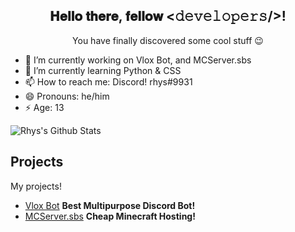 <div align="center">
<h2> 𝐇𝐞𝐥𝐥𝐨 𝐭𝐡𝐞𝐫𝐞, 𝐟𝐞𝐥𝐥𝐨𝐰 <𝚍𝚎𝚟𝚎𝚕𝚘𝚙𝚎𝚛𝚜/>! 
</div>

<div align="center" width="50">



</div>

<div align="center">

You have finally discovered some cool stuff 😉<br>



</div>

<div align="center">



</div>
  
- 🔭 I’m currently working on Vlox Bot, and MCServer.sbs
- 🌱 I’m currently learning Python & CSS
- 📫 How to reach me: Discord! rhys#9931
- 😄 Pronouns: he/him
- ⚡ Age: 13

  
  
<img align="center" src="https://github-readme-stats.vercel.app/api?username=rhysfr&include_all_commits=true&count_private=true&show_icons=true&line_height=20&title_color=7A7ADB&icon_color=2234AE&text_color=D3D3D3&bg_color=0,000000,130F40" alt="Rhys's Github Stats">

## Projects

My projects!
  * [Vlox Bot](https://vloxbot.xyz/) <strong> Best Multipurpose Discord Bot! </strong>
  * [MCServer.sbs](https://mcserver.sbs) <strong> Cheap Minecraft Hosting! </strong>

